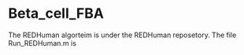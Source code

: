 # Beta_cell_FBA

The REDHuman algorteim is under the REDHuman reposetory.
The file Run_REDHuman.m is 
